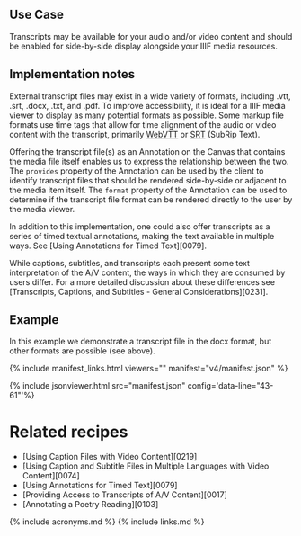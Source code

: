 ## Use Case

Transcripts may be available for your audio and/or video content and should be enabled for side-by-side display alongside your IIIF media resources.

## Implementation notes

External transcript files may exist in a wide variety of formats, including .vtt, .srt, .docx, .txt, and .pdf. To improve accessibility, it is ideal for a IIIF media viewer to display as many potential formats as possible.
Some markup file formats use time tags that allow for time alignment of the audio or video content with the transcript, primarily [WebVTT](http://en.wikipedia.org/wiki/WebVTT) or [SRT](https://en.wikipedia.org/wiki/SubRip) (SubRip Text).

Offering the transcript file(s) as an Annotation on the Canvas that contains the media file itself enables us to express the relationship between the two. The `provides` property of the Annotation can be used by the client to identify transcript files that should be rendered side-by-side or adjacent to the media item itself. 
The `format` property of the Annotation can be used to determine if the transcript file format can be rendered directly to the user by the media viewer.

In addition to this implementation, one could also offer transcripts as a series of timed textual annotations, making the text available in multiple ways. See [Using Annotations for Timed Text][0079].

While captions, subtitles, and transcripts each present some text interpretation of the A/V content, the ways in which they are consumed by users differ. For a more detailed discussion about these differences see [Transcripts, Captions, and Subtitles - General Considerations][0231].

## Example

In this example we demonstrate a transcript file in the docx format, but other formats are possible (see above).

{% include manifest_links.html viewers="" manifest="v4/manifest.json" %}

{% include jsonviewer.html src="manifest.json" config='data-line="43-61"'%}

# Related recipes

- [Using Caption Files with Video Content][0219]
- [Using Caption and Subtitle Files in Multiple Languages with Video Content][0074]
- [Using Annotations for Timed Text][0079]
- [Providing Access to Transcripts of A/V Content][0017]
- [Annotating a Poetry Reading][0103]

{% include acronyms.md %}
{% include links.md %}